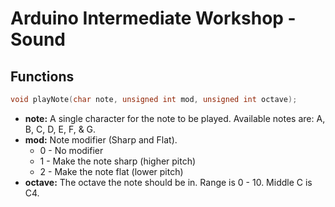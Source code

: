 # Arduino Intermediate Workshop - Sound





## Functions

```c++
void playNote(char note, unsigned int mod, unsigned int octave);
```

- **note:** A single character for the note to be played. Available notes are: A, B, C, D, E, F, & G.
- **mod:** Note modifier (Sharp and Flat). 
  - 0 - No modifier
  - 1 - Make the note sharp (higher pitch)
  - 2 - Make the note flat (lower pitch)
- **octave:** The octave the note should be in. Range is 0 - 10. Middle C is C4.

